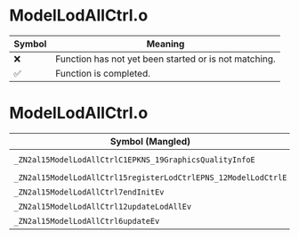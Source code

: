 # ModelLodAllCtrl.o
| Symbol | Meaning 
| ------------- | ------------- 
| :x: | Function has not yet been started or is not matching. 
| :white_check_mark: | Function is completed. 


# ModelLodAllCtrl.o
| Symbol (Mangled) | Symbol (Demangled) | Decompiled? |
| ------------- |  ------------- | ------------- |
| `_ZN2al15ModelLodAllCtrlC1EPKNS_19GraphicsQualityInfoE` | `al::ModelLodAllCtrl::ModelLodAllCtrl(al::GraphicsQualityInfo const*)` | :white_check_mark: |
| `_ZN2al15ModelLodAllCtrl15registerLodCtrlEPNS_12ModelLodCtrlE` | `al::ModelLodAllCtrl::registerLodCtrl(al::ModelLodCtrl *)` | :white_check_mark: |
| `_ZN2al15ModelLodAllCtrl7endInitEv` | `al::ModelLodAllCtrl::endInit(void)` | :white_check_mark: |
| `_ZN2al15ModelLodAllCtrl12updateLodAllEv` | `al::ModelLodAllCtrl::updateLodAll(void)` | :white_check_mark: |
| `_ZN2al15ModelLodAllCtrl6updateEv` | `al::ModelLodAllCtrl::update(void)` | :white_check_mark: |

